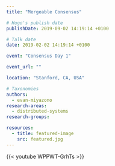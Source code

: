 ```yaml
---
title: "Mergeable Consensus"

# Hugo's publish date
publishDate: 2019-09-02 14:19:14 +0100

# Talk date
date: 2019-02-02 14:19:14 +0100

event: "Consensus Day 1"

event_url: ""

location: "Stanford, CA, USA"

# Taxonomies
authors:
  - evan-miyazono
research-areas:
  - distributed-systems
research-groups:

resources:
  - title: featured-image
    src: featured.jpg
---
```


{{< youtube WPPWT-GrhTs >}}
